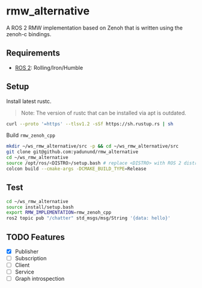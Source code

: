 # rmw_alternative

A ROS 2 RMW implementation based on Zenoh that is written using the zenoh-c bindings.

## Requirements
- [ROS 2](https://docs.ros.org): Rolling/Iron/Humble


## Setup

Install latest rustc.
> Note: The version of rustc that can be installed via apt is outdated.
```bash
curl --proto '=https' --tlsv1.2 -sSf https://sh.rustup.rs | sh
```

Build `rmw_zenoh_cpp`

```bash
mkdir ~/ws_rmw_alternative/src -p && cd ~/ws_rmw_alternative/src
git clone git@github.com:yadunund/rmw_alternative
cd ~/ws_rmw_alternative
source /opt/ros/<DISTRO>/setup.bash # replace <DISTRO> with ROS 2 distro of choice
colcon build --cmake-args -DCMAKE_BUILD_TYPE=Release

```

## Test
```bash
cd ~/ws_rmw_alternative
source install/setup.bash
export RMW_IMPLEMENTATION=rmw_zenoh_cpp
ros2 topic pub "/chatter" std_msgs/msg/String '{data: hello}'
```

## TODO Features
- [x] Publisher
- [ ] Subscription
- [ ] Client
- [ ] Service
- [ ] Graph introspection
